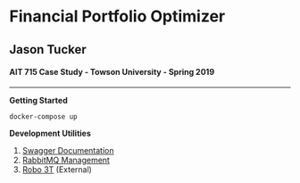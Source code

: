 # Financial Portfolio Optimizer
## Jason Tucker

#### AIT 715 Case Study - Towson University - Spring 2019

---

**Getting Started**

`docker-compose up`

**Development Utilities**

1. [Swagger Documentation](http://localhost:5000/swagger)
2. [RabbitMQ Management](http://localhost:15672)
3. [Robo 3T](https://robomongo.org/download) (External)


